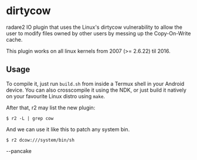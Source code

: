 dirtycow
========

radare2 IO plugin that uses the Linux's dirtycow vulnerability
to allow the user to modify files owned by other users by
messing up the Copy-On-Write cache.


This plugin works on all linux kernels from 2007 (>= 2.6.22) til 2016.


Usage
-----

To compile it, just run `build.sh` from inside a Termux shell in your Android device. You can also crosscompile it using the NDK, or just build it natively on your favourite Linux distro using `make`.

After that, r2 may list the new plugin:

	$ r2 -L | grep cow

And we can use it like this to patch any system bin.

	$ r2 dcow:///system/bin/sh


--pancake
